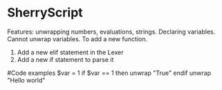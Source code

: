 # SherryScript

Features:
	unwrapping numbers, evaluations, strings. 
	Declaring variables. 
	Cannot unwrap variables. 
To add a new function. 
1. Add a new elif statement in the Lexer
2. Add a new if statement to parse it 

#Code examples
$var = 1
if $var == 1 then
	unwrap "True"
endif
unwrap "Hello world"

